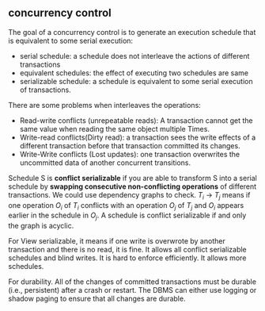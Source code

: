 


## concurrency control

The goal of a concurrency control is to generate an execution schedule that is equivalent to some serial execution:

- serial schedule: a schedule does not interleave the actions of different transactions
- equivalent schedules: the effect of executing two schedules are same
- serializable schedule: a schedule is equivalent to some serial execution of transactions.

There are some problems when interleaves the operations:

- Read-write conflicts (unrepeatable reads): A transaction cannot get the same value when reading the same object multiple Times.
- Write-read conflicts(Dirty read): a transaction sees the write effects of a different transaction before that transaction committed its changes.
- Write-Write conflicts (Lost updates): one transaction overwrites the uncommitted data of another concurrent transitions.

Schedule S is **conflict serializable** if you are able to transform S into a serial schedule by **swapping consecutive non-conflicting operations** of different transactions. We could use dependency graphs to check. $T_i$ -> $T_j$ means if one operation $O_i$ of $T_i$ conflicts with an operation $O_j$ of $T_j$ and $O_i$ appears earlier in the schedule in $O_j$. A schedule is conflict serializable if and only the graph is acyclic. 

For View serializable, it means if one write is overwrote by another transaction and there is no read, it is fine. It allows all conflict serializable schedules and blind writes. It is hard to enforce efficiently. It allows more schedules.

For durability. All of the changes of committed transactions must be durable (i.e., persistent) after a crash or restart. The
DBMS can either use logging or shadow paging to ensure that all changes are durable.
